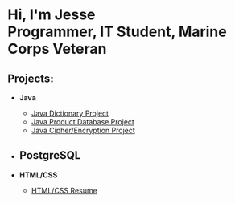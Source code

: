 <h1>Hi, I'm Jesse <br/>Programmer, IT Student, Marine Corps Veteran</h1>

<h2>Projects:</h2>

- <b>Java</b>
  - <a href="https://github.com/Jesse-Hough/Java-Dictionary-Project" target="_blank">Java Dictionary Project</a>
  - <a href="https://github.com/Jesse-Hough/Java-Product-Database-Project" target="_blank">Java Product Database Project</a>
  - <a href="https://github.com/Jesse-Hough/Java-Cipher-Encryption-Project" target="_blank">Java Cipher/Encryption Project</a>
  
- <b>PostgreSQL</b>
  - 

- <b>HTML/CSS</b>
  - <a href="">HTML/CSS Resume</a>
